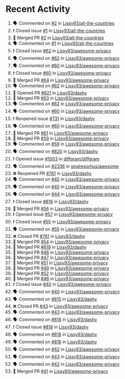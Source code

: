 # Recent Activity

<!--START_SECTION:activity-->
1. 🗣 Commented on [#2](https://github.com/Lissy93/all-the-countries/issues/2) in [Lissy93/all-the-countries](https://github.com/Lissy93/all-the-countries)
2. ❗️ Closed issue [#1](https://github.com/Lissy93/all-the-countries/issues/1) in [Lissy93/all-the-countries](https://github.com/Lissy93/all-the-countries)
3. 🎉 Merged PR [#2](https://github.com/Lissy93/all-the-countries/pull/2) in [Lissy93/all-the-countries](https://github.com/Lissy93/all-the-countries)
4. 🗣 Commented on [#1](https://github.com/Lissy93/all-the-countries/issues/1) in [Lissy93/all-the-countries](https://github.com/Lissy93/all-the-countries)
5. ❗️ Closed issue [#62](https://github.com/Lissy93/awesome-privacy/issues/62) in [Lissy93/awesome-privacy](https://github.com/Lissy93/awesome-privacy)
6. 🗣 Commented on [#62](https://github.com/Lissy93/awesome-privacy/issues/62) in [Lissy93/awesome-privacy](https://github.com/Lissy93/awesome-privacy)
7. 🗣 Commented on [#60](https://github.com/Lissy93/awesome-privacy/issues/60) in [Lissy93/awesome-privacy](https://github.com/Lissy93/awesome-privacy)
8. ❗️ Closed issue [#60](https://github.com/Lissy93/awesome-privacy/issues/60) in [Lissy93/awesome-privacy](https://github.com/Lissy93/awesome-privacy)
9. 🎉 Merged PR [#64](https://github.com/Lissy93/awesome-privacy/pull/64) in [Lissy93/awesome-privacy](https://github.com/Lissy93/awesome-privacy)
10. 🗣 Commented on [#62](https://github.com/Lissy93/awesome-privacy/issues/62) in [Lissy93/awesome-privacy](https://github.com/Lissy93/awesome-privacy)
11. 💪 Opened PR [#821](https://github.com/Lissy93/dashy/pull/821) in [Lissy93/dashy](https://github.com/Lissy93/dashy)
12. 🎉 Merged PR [#63](https://github.com/Lissy93/awesome-privacy/pull/63) in [Lissy93/awesome-privacy](https://github.com/Lissy93/awesome-privacy)
13. 🗣 Commented on [#62](https://github.com/Lissy93/awesome-privacy/issues/62) in [Lissy93/awesome-privacy](https://github.com/Lissy93/awesome-privacy)
14. 🗣 Commented on [#60](https://github.com/Lissy93/awesome-privacy/issues/60) in [Lissy93/awesome-privacy](https://github.com/Lissy93/awesome-privacy)
15. ❗️ Reopened issue [#731](https://github.com/Lissy93/dashy/issues/731) in [Lissy93/dashy](https://github.com/Lissy93/dashy)
16. 🗣 Commented on [#60](https://github.com/Lissy93/awesome-privacy/issues/60) in [Lissy93/awesome-privacy](https://github.com/Lissy93/awesome-privacy)
17. 🎉 Merged PR [#61](https://github.com/Lissy93/awesome-privacy/pull/61) in [Lissy93/awesome-privacy](https://github.com/Lissy93/awesome-privacy)
18. 🎉 Merged PR [#59](https://github.com/Lissy93/awesome-privacy/pull/59) in [Lissy93/awesome-privacy](https://github.com/Lissy93/awesome-privacy)
19. 🗣 Commented on [#59](https://github.com/Lissy93/awesome-privacy/issues/59) in [Lissy93/awesome-privacy](https://github.com/Lissy93/awesome-privacy)
20. 🗣 Commented on [#820](https://github.com/Lissy93/dashy/issues/820) in [Lissy93/dashy](https://github.com/Lissy93/dashy)
21. ❗️ Opened issue [#1003](https://github.com/diffgram/diffgram/issues/1003) in [diffgram/diffgram](https://github.com/diffgram/diffgram)
22. 🗣 Commented on [#2336](https://github.com/sindresorhus/awesome/issues/2336) in [sindresorhus/awesome](https://github.com/sindresorhus/awesome)
23. ❌ Reopened PR [#761](https://github.com/Lissy93/dashy/pull/761) in [Lissy93/dashy](https://github.com/Lissy93/dashy)
24. 🗣 Commented on [#45](https://github.com/Lissy93/awesome-privacy/issues/45) in [Lissy93/awesome-privacy](https://github.com/Lissy93/awesome-privacy)
25. 🗣 Commented on [#45](https://github.com/Lissy93/awesome-privacy/issues/45) in [Lissy93/awesome-privacy](https://github.com/Lissy93/awesome-privacy)
26. 🗣 Commented on [#44](https://github.com/Lissy93/awesome-privacy/issues/44) in [Lissy93/awesome-privacy](https://github.com/Lissy93/awesome-privacy)
27. ❗️ Closed issue [#816](https://github.com/Lissy93/dashy/issues/816) in [Lissy93/dashy](https://github.com/Lissy93/dashy)
28. 🎉 Merged PR [#56](https://github.com/Lissy93/awesome-privacy/pull/56) in [Lissy93/awesome-privacy](https://github.com/Lissy93/awesome-privacy)
29. ❗️ Opened issue [#57](https://github.com/Lissy93/awesome-privacy/issues/57) in [Lissy93/awesome-privacy](https://github.com/Lissy93/awesome-privacy)
30. ❗️ Closed issue [#55](https://github.com/Lissy93/awesome-privacy/issues/55) in [Lissy93/awesome-privacy](https://github.com/Lissy93/awesome-privacy)
31. 🗣 Commented on [#55](https://github.com/Lissy93/awesome-privacy/issues/55) in [Lissy93/awesome-privacy](https://github.com/Lissy93/awesome-privacy)
32. ❌ Closed PR [#761](https://github.com/Lissy93/dashy/pull/761) in [Lissy93/dashy](https://github.com/Lissy93/dashy)
33. 🎉 Merged PR [#54](https://github.com/Lissy93/awesome-privacy/pull/54) in [Lissy93/awesome-privacy](https://github.com/Lissy93/awesome-privacy)
34. 🎉 Merged PR [#819](https://github.com/Lissy93/dashy/pull/819) in [Lissy93/dashy](https://github.com/Lissy93/dashy)
35. 🎉 Merged PR [#48](https://github.com/Lissy93/awesome-privacy/pull/48) in [Lissy93/awesome-privacy](https://github.com/Lissy93/awesome-privacy)
36. 🎉 Merged PR [#47](https://github.com/Lissy93/awesome-privacy/pull/47) in [Lissy93/awesome-privacy](https://github.com/Lissy93/awesome-privacy)
37. 🎉 Merged PR [#51](https://github.com/Lissy93/awesome-privacy/pull/51) in [Lissy93/awesome-privacy](https://github.com/Lissy93/awesome-privacy)
38. 🎉 Merged PR [#49](https://github.com/Lissy93/awesome-privacy/pull/49) in [Lissy93/awesome-privacy](https://github.com/Lissy93/awesome-privacy)
39. 🎉 Merged PR [#52](https://github.com/Lissy93/awesome-privacy/pull/52) in [Lissy93/awesome-privacy](https://github.com/Lissy93/awesome-privacy)
40. 🎉 Merged PR [#46](https://github.com/Lissy93/awesome-privacy/pull/46) in [Lissy93/awesome-privacy](https://github.com/Lissy93/awesome-privacy)
41. ❗️ Closed issue [#40](https://github.com/Lissy93/awesome-privacy/issues/40) in [Lissy93/awesome-privacy](https://github.com/Lissy93/awesome-privacy)
42. 🗣 Commented on [#40](https://github.com/Lissy93/awesome-privacy/issues/40) in [Lissy93/awesome-privacy](https://github.com/Lissy93/awesome-privacy)
43. 🗣 Commented on [#815](https://github.com/Lissy93/dashy/issues/815) in [Lissy93/dashy](https://github.com/Lissy93/dashy)
44. ❌ Closed PR [#43](https://github.com/Lissy93/awesome-privacy/pull/43) in [Lissy93/awesome-privacy](https://github.com/Lissy93/awesome-privacy)
45. 🗣 Commented on [#43](https://github.com/Lissy93/awesome-privacy/issues/43) in [Lissy93/awesome-privacy](https://github.com/Lissy93/awesome-privacy)
46. 🗣 Commented on [#818](https://github.com/Lissy93/dashy/issues/818) in [Lissy93/dashy](https://github.com/Lissy93/dashy)
47. ❗️ Closed issue [#818](https://github.com/Lissy93/dashy/issues/818) in [Lissy93/dashy](https://github.com/Lissy93/dashy)
48. 🗣 Commented on [#818](https://github.com/Lissy93/dashy/issues/818) in [Lissy93/dashy](https://github.com/Lissy93/dashy)
49. 🗣 Commented on [#816](https://github.com/Lissy93/dashy/issues/816) in [Lissy93/dashy](https://github.com/Lissy93/dashy)
50. 🗣 Commented on [#42](https://github.com/Lissy93/awesome-privacy/issues/42) in [Lissy93/awesome-privacy](https://github.com/Lissy93/awesome-privacy)
51. 🗣 Commented on [#43](https://github.com/Lissy93/awesome-privacy/issues/43) in [Lissy93/awesome-privacy](https://github.com/Lissy93/awesome-privacy)
52. 🗣 Commented on [#42](https://github.com/Lissy93/awesome-privacy/issues/42) in [Lissy93/awesome-privacy](https://github.com/Lissy93/awesome-privacy)
53. 🎉 Merged PR [#41](https://github.com/Lissy93/awesome-privacy/pull/41) in [Lissy93/awesome-privacy](https://github.com/Lissy93/awesome-privacy)
<!--END_SECTION:activity-->

